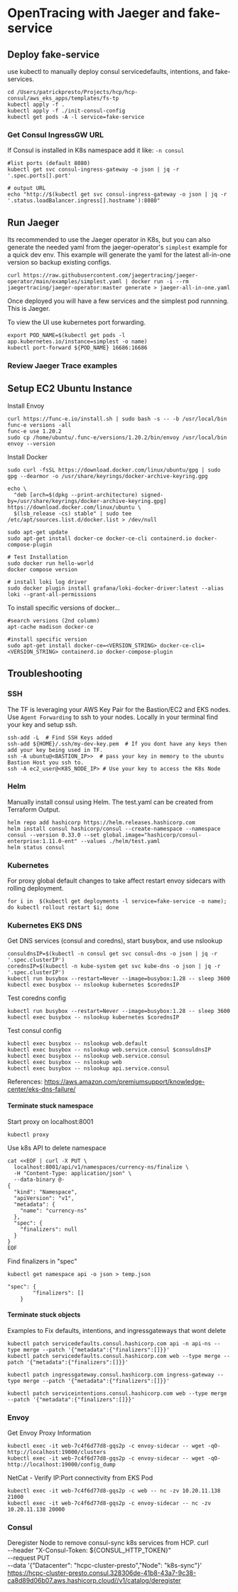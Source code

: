 # OpenTracing with Jaeger and fake-service

## Deploy fake-service
use kubectl to manually deploy consul servicedefaults, intentions, and fake-services.
```
cd /Users/patrickpresto/Projects/hcp/hcp-consul/aws_eks_apps/templates/fs-tp
kubectl apply -f .
kubectl apply -f ./init-consul-config
kubectl get pods -A -l service=fake-service
```
### Get Consul IngressGW URL
If Consul is installed in K8s namespace add it like: `-n consul`
```
#list ports (default 8080)
kubectl get svc consul-ingress-gateway -o json | jq -r '.spec.ports[].port'

# output URL
echo "http://$(kubectl get svc consul-ingress-gateway -o json | jq -r '.status.loadBalancer.ingress[].hostname'):8080"
```

## Run Jaeger
Its recommended to use the Jaeger operator in K8s, but you can also generate the needed yaml from the jaeger-operator's `simplest` example for a quick dev env.  This example will generate the yaml for the latest all-in-one version so backup existing configs.
```
curl https://raw.githubusercontent.com/jaegertracing/jaeger-operator/main/examples/simplest.yaml | docker run -i --rm jaegertracing/jaeger-operator:master generate > jaeger-all-in-one.yaml
```
Once deployed you will have a few services and the simplest pod runnning.  This is Jaeger.

To view the UI use kubernetes port forwarding.
```
export POD_NAME=$(kubectl get pods -l app.kubernetes.io/instance=simplest -o name)
kubectl port-forward ${POD_NAME} 16686:16686
```

### Review Jaeger Trace examples

## Setup EC2 Ubuntu Instance
Install Envoy
```
curl https://func-e.io/install.sh | sudo bash -s -- -b /usr/local/bin
func-e versions -all
func-e use 1.20.2
sudo cp /home/ubuntu/.func-e/versions/1.20.2/bin/envoy /usr/local/bin
envoy --version
```

Install Docker
```
sudo curl -fsSL https://download.docker.com/linux/ubuntu/gpg | sudo gpg --dearmor -o /usr/share/keyrings/docker-archive-keyring.gpg

echo \
  "deb [arch=$(dpkg --print-architecture) signed-by=/usr/share/keyrings/docker-archive-keyring.gpg] https://download.docker.com/linux/ubuntu \
  $(lsb_release -cs) stable" | sudo tee /etc/apt/sources.list.d/docker.list > /dev/null

sudo apt-get update
sudo apt-get install docker-ce docker-ce-cli containerd.io docker-compose-plugin

# Test Installation
sudo docker run hello-world
docker compose version

# install loki log driver
sudo docker plugin install grafana/loki-docker-driver:latest --alias loki --grant-all-permissions
```
To install specific versions of docker...
```
#search versions (2nd column)
apt-cache madison docker-ce

#install specific version
sudo apt-get install docker-ce=<VERSION_STRING> docker-ce-cli=<VERSION_STRING> containerd.io docker-compose-plugin
```
## Troubleshooting

### SSH
The TF is leveraging your AWS Key Pair for the Bastion/EC2 and EKS nodes.  Use `Agent Forwarding` to ssh to your nodes.  Locally in your terminal find your key and setup ssh.
```
ssh-add -L  # Find SSH Keys added
ssh-add ${HOME}/.ssh/my-dev-key.pem  # If you dont have any keys then add your key being used in TF.
ssh -A ubuntu@<BASTION_IP>>  # pass your key in memory to the ubuntu Bastion Host you ssh to.
ssh -A ec2_user@<K8S_NODE_IP> # Use your key to access the K8s Node
```
### Helm
Manually install consul using Helm.  The test.yaml can be created from Terraform Output.
```
helm repo add hashicorp https://helm.releases.hashicorp.com
helm install consul hashicorp/consul --create-namespace --namespace consul --version 0.33.0 --set global.image="hashicorp/consul-enterprise:1.11.0-ent" --values ./helm/test.yaml
helm status consul
```

### Kubernetes

For proxy global default changes to take affect restart envoy sidecars with rolling deployment.
```
for i in  $(kubectl get deployments -l service=fake-service -o name); do kubectl rollout restart $i; done
```

### Kubernetes EKS DNS
Get DNS services (consul and coredns), start busybox, and use nslookup
```
consuldnsIP=$(kubectl -n consul get svc consul-dns -o json | jq -r '.spec.clusterIP')
corednsIP=$(kubectl -n kube-system get svc kube-dns -o json | jq -r '.spec.clusterIP')
kubectl run busybox --restart=Never --image=busybox:1.28 -- sleep 3600
kubectl exec busybox -- nslookup kubernetes $corednsIP
```

Test coredns config
```
kubectl run busybox --restart=Never --image=busybox:1.28 -- sleep 3600
kubectl exec busybox -- nslookup kubernetes $corednsIP
```
Test consul config
```
kubectl exec busybox -- nslookup web.default
kubectl exec busybox -- nslookup web.service.consul $consuldnsIP
kubectl exec busybox -- nslookup web.service.consul
kubectl exec busybox -- nslookup web
kubectl exec busybox -- nslookup api.service.consul
```

References:
https://aws.amazon.com/premiumsupport/knowledge-center/eks-dns-failure/
#### Terminate stuck namespace

Start proxy on localhost:8001
```
kubectl proxy
```

Use k8s API to delete namespace
```
cat <<EOF | curl -X PUT \
  localhost:8001/api/v1/namespaces/currency-ns/finalize \
  -H "Content-Type: application/json" \
  --data-binary @-
{
  "kind": "Namespace",
  "apiVersion": "v1",
  "metadata": {
    "name": "currency-ns"
  },
  "spec": {
    "finalizers": null
  }
}
EOF
```

Find finalizers in "spec"
```
kubectl get namespace api -o json > temp.json
```

```
"spec": {
        "finalizers": []
    }
```
#### Terminate stuck objects
Examples to Fix defaults, intentions, and ingressgateways that wont delete
```
kubectl patch servicedefaults.consul.hashicorp.com api -n api-ns --type merge --patch '{"metadata":{"finalizers":[]}}'
kubectl patch servicedefaults.consul.hashicorp.com web --type merge --patch '{"metadata":{"finalizers":[]}}'

kubectl patch ingressgateway.consul.hashicorp.com ingress-gateway --type merge --patch '{"metadata":{"finalizers":[]}}'

kubectl patch serviceintentions.consul.hashicorp.com web --type merge --patch '{"metadata":{"finalizers":[]}}'
```

### Envoy
Get Envoy Proxy Information
```
kubectl exec -it web-7c4f6d77d8-gqs2p -c envoy-sidecar -- wget -qO- http://localhost:19000/clusters
kubectl exec -it web-7c4f6d77d8-gqs2p -c envoy-sidecar -- wget -qO- http://localhost:19000/config_dump
```

NetCat - Verify IP:Port connectivity from EKS Pod
```
kubectl exec -it web-7c4f6d77d8-gqs2p -c web -- nc -zv 10.20.11.138 21000
kubectl exec -it web-7c4f6d77d8-gqs2p -c envoy-sidecar -- nc -zv 10.20.11.138 20000
```

### Consul
Deregister Node to remove consul-sync k8s services from HCP.
curl \
    --header "X-Consul-Token: ${CONSUL_HTTP_TOKEN}" \
    --request PUT \
    --data '{"Datacenter": "hcpc-cluster-presto","Node": "k8s-sync"}' \
    https://hcpc-cluster-presto.consul.328306de-41b8-43a7-9c38-ca8d89d06b07.aws.hashicorp.cloud//v1/catalog/deregister